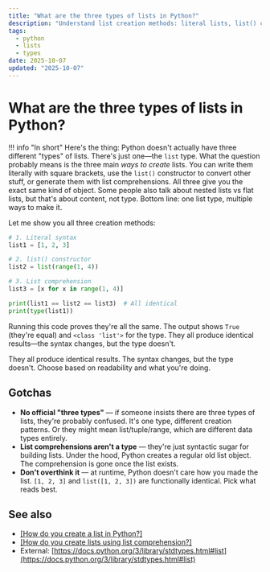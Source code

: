 ```yaml
---
title: "What are the three types of lists in Python?"
description: "Understand list creation methods: literal lists, list() constructor, and list comprehensions—plus when to use each approach."
tags:
  - python
  - lists
  - types
date: 2025-10-07
updated: "2025-10-07"
---
```


# What are the three types of lists in Python?

<!-- more -->

!!! info "In short"
    Here's the thing: Python doesn't actually have three different "types" of lists. There's just one—the `list` type. What the question probably means is the three main *ways to create* lists. You can write them literally with square brackets, use the `list()` constructor to convert other stuff, or generate them with list comprehensions. All three give you the exact same kind of object. Some people also talk about nested lists vs flat lists, but that's about content, not type. Bottom line: one list type, multiple ways to make it.

Let me show you all three creation methods:

```python
# 1. Literal syntax
list1 = [1, 2, 3]

# 2. list() constructor
list2 = list(range(1, 4))

# 3. List comprehension
list3 = [x for x in range(1, 4)]

print(list1 == list2 == list3)  # All identical
print(type(list1))
```

Running this code proves they're all the same. The output shows `True` (they're equal) and `<class 'list'>` for the type. They all produce identical results—the syntax changes, but the type doesn't.

They all produce identical results. The syntax changes, but the type doesn't. Choose based on readability and what you're doing.

## Gotchas

* **No official "three types"** — if someone insists there are three types of lists, they're probably confused. It's one type, different creation patterns. Or they might mean list/tuple/range, which are different data types entirely.
* **List comprehensions aren't a type** — they're just syntactic sugar for building lists. Under the hood, Python creates a regular old list object. The comprehension is gone once the list exists.
* **Don't overthink it** — at runtime, Python doesn't care how you made the list. `[1, 2, 3]` and `list([1, 2, 3])` are functionally identical. Pick what reads best.

## See also

* [[How do you create a list in Python?]](./how-to-create-list-in-python.md)
* [[How do you create lists using list comprehension?]](./create-lists-using-list-comprehension.md)
* External: [https://docs.python.org/3/library/stdtypes.html#list](https://docs.python.org/3/library/stdtypes.html#list)

<script type="application/ld+json">
{
  "@context": "https://schema.org",
  "@type": "FAQPage",
  "mainEntity": [{
    "@type": "Question",
    "name": "What are the three types of lists in Python?",
    "acceptedAnswer": {
      "@type": "Answer",
      "text": "Here's the thing: Python doesn't actually have three different types of lists. There's just one—the list type. What the question probably means is the three main ways to create lists. You can write them literally with square brackets, use the list() constructor to convert other stuff, or generate them with list comprehensions. All three give you the exact same kind of object. Some people also talk about nested lists vs flat lists, but that's about content, not type. Bottom line: one list type, multiple ways to make it."
    }
  }]
}
</script>
